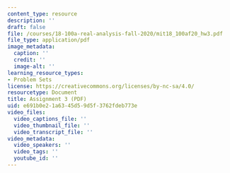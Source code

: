 ```yaml
---
content_type: resource
description: ''
draft: false
file: /courses/18-100a-real-analysis-fall-2020/mit18_100af20_hw3.pdf
file_type: application/pdf
image_metadata:
  caption: ''
  credit: ''
  image-alt: ''
learning_resource_types:
- Problem Sets
license: https://creativecommons.org/licenses/by-nc-sa/4.0/
resourcetype: Document
title: Assignment 3 (PDF)
uid: e691b0e2-1a63-45d5-9d5f-3762fdeb773e
video_files:
  video_captions_file: ''
  video_thumbnail_file: ''
  video_transcript_file: ''
video_metadata:
  video_speakers: ''
  video_tags: ''
  youtube_id: ''
---
```

